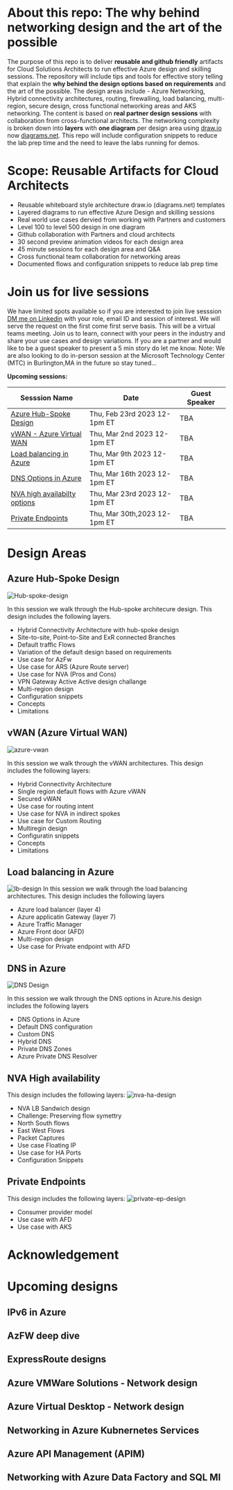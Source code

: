 # About this repo: The why behind networking design and the art of the possible

The purpose of this repo is to deliver **reusable and github friendly** artifacts for Cloud Solutions Architects to run effective Azure design and skilling sessions. The repository will include tips and tools for effective story telling that explain the **why behind the design options based on requirements** and the art of the possible.  The design areas include - Azure Networking, Hybrid connectivity architectures, routing, firewalling, load balancing, multi-region, secure design, cross functional networking areas and AKS networking. The content is based on **real partner design sessions** with collaboration from cross-functional architects.  The networking complexity is broken down into **layers** with **one diagram** per design area using [draw.io](https://app.diagrams.net/) now [diagrams.net](https://www.diagrams.net/). This repo will include configuration snippets to reduce the lab prep time and the need to leave the labs running for demos.


# Scope: Reusable Artifacts for Cloud Architects

- Reusable whiteboard style architecture draw.io (diagrams.net) templates
- Layered diagrams to run effective Azure Design and skilling sessions 
- Real world use cases dervied from working with Partners and customers
- Level 100 to level 500 design in one diagram
- Github collaboration with Partners and cloud architects
- 30 second preview animation videos for each design area
- 45 minute sessions for each design area and Q&A
- Cross functional team collaboration for networking areas
- Documented flows and configuration snippets to reduce lab prep time

# Join us for live sessions

We have limited spots available so if you are interested to join live sesssion [DM me on Linkedin](https://www.linkedin.com/in/nehalineogi) with your role, email ID and session of interest. We will serve the request on the first come first serve basis. This will be a virtual teams meeting. Join us to learn, connect with your peers in the industry and share your use cases and design variations.  If you are a partner and would like to be a guest speaker to present a 5 min story do let me know.  Note: We are also looking to do in-person session at the Microsoft Technology Center (MTC) in Burlington,MA in the future so stay tuned...


**Upcoming sessions:**

| Sesssion Name                                         | Date                        | Guest Speaker
|-------------------------------------------------------|-----------------------------|---------------------|
| [Azure Hub-Spoke Design](#azure-hub-spoke-design)     | Thu, Feb 23rd 2023 12-1pm ET|         TBA         |
| [ vWAN - Azure Virtual WAN](#vwan-azure-virtual-wan)  | Thu, Mar 2nd 2023 12-1pm ET |         TBA         |
| [Load balancing in Azure](#load-balancing-in-azure)   | Thu, Mar 9th 2023 12-1pm ET |         TBA         |
| [DNS Options in Azure](#dns-in-azure)                 | Thu, Mar 16th 2023 12-1pm ET|         TBA         |
| [NVA high availabilty options](#nva-high-availability)| Thu, Mar 23rd 2023 12-1pm ET|         TBA         |
| [Private Endpoints](#private-endpoints)               | Thu, Mar 30th,2023 12-1pm ET|         TBA         |




# Design Areas
## Azure Hub-Spoke Design

![Hub-spoke-design](design-gifs/hub-spoke-design.GIF)

In this session we walk through the Hub-spoke architecure design. This design includes the following layers.

- Hybrid Connectivity Architecture with hub-spoke design
- Site-to-site, Point-to-Site and ExR connected Branches
- Default traffic Flows
- Variation of the default design based on requirements
- Use case for AzFw  
- Use case for ARS (Azure Route server)
- Use case for NVA (Pros and Cons)
- VPN Gateway Active Active design challange
- Multi-region design
- Configuration snippets
- Concepts
- Limitations

## vWAN (Azure Virtual WAN)
![azure-vwan](design-gifs/vwan-design.GIF)

In this session we walk through the vWAN architectures. This design includes the following layers:
 - Hybrid Connectivity Architecture
 - Single region default flows with Azure vWAN
 - Secured vWAN
 - Use case for routing intent
 - Use case for NVA in indirect spokes
 - Use case for Custom Routing
 - Multiregin design
 - Configuratin snippets
 - Concepts
 - Limitations


## Load balancing in Azure

![lb-design](design-gifs/lb-design.GIF)
In this session we walk through the load balancing architectures. This design includes the following layers
 - Azure load balancer (layer 4)
 - Azure applicatin Gateway (layer 7)
 - Azure Traffic Manager
 - Azure Front door (AFD)
 - Multi-region design
 - Use case for Private endpoint with AFD

## DNS in Azure
![DNS Design](design-gifs/dns-design.GIF)

In this session we walk through the DNS options in Azure.his design includes the following layers

- DNS Options in Azure
- Default DNS configuration 
- Custom DNS
- Hybrid DNS
- Private DNS Zones
- Azure Private DNS Resolver

## NVA High availability
This design includes the following layers:
![nva-ha-design](design-gifs/nva-ha-design.GIF)
- NVA LB Sandwich design
- Challenge: Preserving flow symettry
- North South flows
- East West Flows
- Packet Captures
- Use case Floating IP
- Use case for HA Ports
- Configuration Snippets

## Private Endpoints
This design includes the following layers:
![private-ep-design](design-gifs/private-ep-design.GIF)
- Consumer provider model
- Use case with AFD
- Use case with AKS

# Acknowledgement
# Upcoming designs
## IPv6 in Azure
## AzFW deep dive
## ExpressRoute designs
## Azure VMWare Solutions - Network design
## Azure Virtual Desktop - Network design
## Networking in Azure Kubnernetes Services
## Azure API Management (APIM)
## Networking with Azure Data Factory and SQL MI

